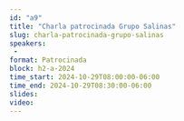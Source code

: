 ```yaml
---
id: "a9"
title: "Charla patrocinada Grupo Salinas"
slug: charla-patrocinada-grupo-salinas
speakers:
 - 
format: Patrocinada
block: h2-a-2024
time_start: 2024-10-29T08:00:00-06:00
time_end: 2024-10-29T08:30:00-06:00
slides: 
video: 
---
```



